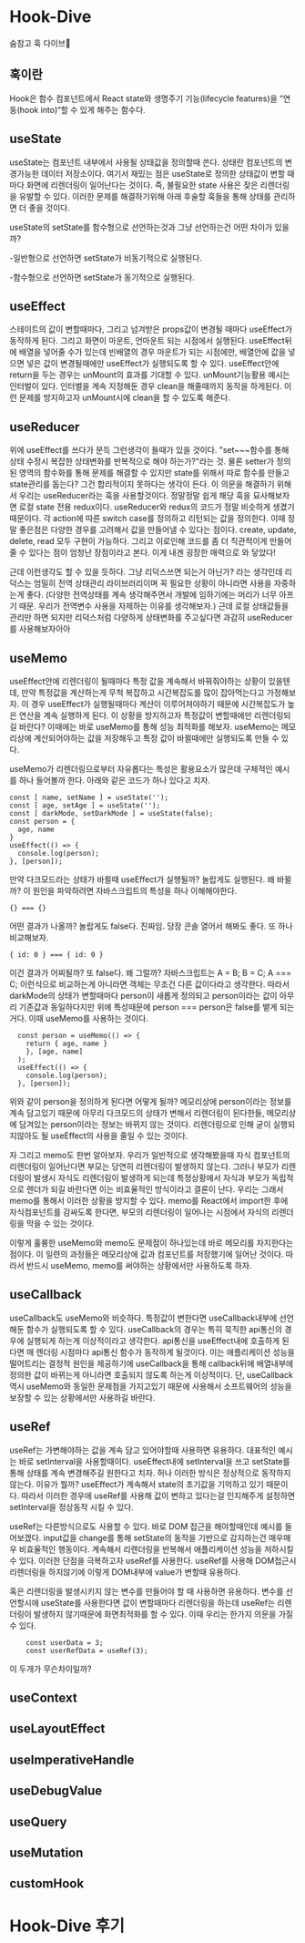 # Hook-Dive
숨참고 훅 다이브🤿


## 훅이란

Hook은 함수 컴포넌트에서 React state와 생명주기 기능(lifecycle features)을 “연동(hook into)“할 수 있게 해주는 함수다. 

## useState
useState는 컴포넌트 내부에서 사용될 상태값을 정의할때 쓴다. 상태란 컴포넌트의 변경가능한 데이터 저장소이다. 여기서 재밌는 점은 useState로 정의한 상태값이 변할 때마다 화면에 리렌더링이 일어난다는 것이다. 즉, 불필요한 state 사용은 잦은 리렌더링을 유발할 수 있다. 이러한 문제를 해결하기위해 아래 후술할 훅들을 통해 상태를 관리하면 더 좋을 것이다.

useState의 setState를 함수형으로 선언하는것과 그냥 선언하는건 어떤 차이가 있을까?

-일반형으로 선언하면 setState가 비동기적으로 실행된다.

-함수형으로 선언하면 setState가 동기적으로 실행된다.

## useEffect
스테이트의 값이 변할때마다, 그리고 넘겨받은 props값이 변경될 때마다 useEffect가 동작하게 된다. 그리고 화면이 마운트, 언마운트 되는 시점에서 실행된다. useEffect뒤에 배열을 넣어줄 수가 있는데 빈배열의 경우 마운트가 되는 시점에만, 배열안에 값을 넣으면 넣은 값이 변경될때에만 useEffect가 실행되도록 할 수 있다. useEffect안에 return을 두는 경우는 unMount의 효과를 기대할 수 있다. unMount기능활용 예시는 인터벌이 있다. 인터벌을 계속 지정해둔 경우 clean을 해줄때까지 동작을 하게된다. 이런 문제를 방지하고자 unMount시에 clean을 할 수 있도록 해준다.

## useReducer
위에 useEffect를 쓰다가 문득 그런생각이 들때가 있을 것이다. "set~~~함수를 통해 상태 수정시 복잡한 상태변화를 반복적으로 해야 하는가?"라는 것. 물론 setter가 정의된 영역의 함수화를 통해 문제를 해결할 수 있지만 state를 위해서 따로 함수를 만들고 state관리를 돕는다? 그건 합리적이지 못하다는 생각이 든다. 이 의문을 해결하기 위해서 우리는 useReducer라는 훅을 사용할것이다. 정말정말 쉽게 해당 훅을 묘사해보자면 로컬 state 전용 redux이다. useReducer와 redux의 코드가 정말 비슷하게 생겼기 때문이다. 각 action에 따른 switch case를 정의하고 리턴되는 값을 정의한다. 이때 정말 좋은점은 다양한 경우를 고려해서 값을 만들어낼 수 있다는 점이다. create, update, delete, read 모두 구현이 가능하다. 그리고 이로인해 코드를 좀 더 직관적이게 만들어 줄 수 있다는 점이 엄청난 장점이라고 본다. 이게 내겐 굉장한 매력으로 와 닿았다!

근데 이런생각도 할 수 있을 듯하다. 그냥 리덕스쓰면 되는거 아닌가? 라는 생각인데 리덕스는 엄밀히 전역 상태관리 라이브러리이며 꼭 필요한 상황이 아니라면 사용을 자중하는게 좋다. (다양한 전역상태를 계속 생각해주면서 개발에 임하기에는 머리가 너무 아프기 때문. 우리가 전역변수 사용을 자제하는 이유를 생각해보자.) 근데 로컬 상태값들을 관리만 하면 되지만 리덕스처럼 다양하게 상태변화를 주고싶다면 과감히 useReducer를 사용해보자아아


## useMemo

useEffect안에 리렌더링이 될때마다 특정 값을 계속해서 바꿔줘야하는 상황이 있을텐데, 만약 특정값을 계산하는게 무척 복잡하고 시간복잡도를 많이 잡아먹는다고 가정해보자. 이 경우 useEffect가 실행될때마다 계산이 이루어져야하기 때문에 시간복잡도가 높은 연산을 계속 실행하게 된다. 이 상황을 방지하고자 특정값이 변할때에만 리렌더링되길 바란다? 이때에는 바로 useMemo를 통해 성능 최적화를 해보자. useMemo는 메모리상에 계산되어야하는 값을 저장해두고 특정 값이 바뀔때에만 실행되도록 만들 수 있다.

useMemo가 리렌더링으로부터 자유롭다는 특성은 활용요소가 많은데 구체적인 예시를 하나 들어볼까 한다. 아래와 같은 코드가 하나 있다고 치자.



    const [ name, setName ] = useState('');
    const [ age, setAge ] = useState('');
    const [ darkMode, setDarkMode ] = useState(false);
    const person = {
      age, name
    }
    useEffect(() => {
      console.log(person);
    }, [person]);
    
    
만약 다크모드라는 상태가 바뀔때 useEffect가 실행될까? 놀랍게도 실행된다. 왜 바뀔까? 이 원인을 파악하려면 자바스크립트의 특성을 하나 이해해야한다. 

    {} === {}
    
어떤 결과가 나올까? 놀랍게도 false다. 진짜임. 당장 콘솔 열어서 해봐도 좋다. 또 하나 비교해보자.

    { id: 0 } === { id: 0 }
    
이건 결과가 어찌될까? 또 false다. 왜 그럴까? 자바스크립트는 A = B; B = C; A === C; 이런식으로 비교하는게 아니라면 객체는 무조건 다른 값이다라고 생각한다. 따라서 darkMode의 상태가 변할때마다 person이 새롭게 정의되고 person이라는 값이 아무리 기존값과 동일하다지만 위에 특성때문에 person === person은 false를 뱉게 되는거다. 이때 useMemo를 사용하는 것이다.

      const person = useMemo(() => {
        return { age, name }
        }, [age, name]
      );
      useEffect(() => {
        console.log(person);
      }, [person]);

위와 같이 person을 정의하게 된다면 어떻게 될까? 메모리상에 person이라는 정보를 계속 담고있기 때문에 아무리 다크모드의 상태가 변해서 리렌더링이 된다한들, 메모리상에 담겨있는 person이라는 정보는 바뀌지 않는 것이다. 리렌더링으로 인해 굳이 실행되지않아도 될 useEffect의 사용을 줄일 수 있는 것이다.
    
자 그리고 memo도 한번 알아보자. 우리가 일반적으로 생각해봤을때 자식 컴포넌트의 리렌더링이 일어난다면 부모는 당연히 리렌더링이 발생하지 않는다. 그러나 부모가 리렌더링이 발생시 자식도 리렌더링이 발생하게 되는데 특정상황에서 자식과 부모가 독립적으로 렌더가 되길 바란다면 이는 비효율적인 방식이라고 결론이 난다. 우리는 그래서 memo를 통해서 이러한 상황을 방지할 수 있다. memo를 React에서 import한 후에 자식컴포넌트를 감싸도록 한다면, 부모의 리렌더링이 일어나는 시점에서 자식의 리렌더링을 막을 수 있는 것이다.

이렇게 훌륭한 useMemo와 memo도 문제점이 하나있는데 바로 메모리를 차지한다는 점이다. 이 일련의 과정들은 메모리상에 값과 컴포넌트를 저장했기에 일어난 것이다. 따라서 반드시 useMemo, memo를 써야하는 상황에서만 사용하도록 하자.


## useCallback

useCallback도 useMemo와 비슷하다. 특정값이 변한다면 useCallback내부에 선언해둔 함수가 실행되도록 할 수 있다. useCallback의 경우는 특히 묵직한 api통신의 경우에 실행되게 하는게 이상적이라고 생각한다. api통신을 useEffect내에 호출하게 된다면 매 렌더링 시점마다 api통신 함수가 동작하게 될것이다. 이는 애플리케이션 성능을 떨어트리는 결정적 원인을 제공하기에 useCallback을 통해 callback뒤에 배열내부에 정의한 값이 바뀌는게 아니라면 호출되지 않도록 하는게 이상적이다. 단, useCallback 역시 useMemo와 동일한 문제점을 가지고있기 때문에 사용해서 소프트웨어의 성능을 보장할 수 있는 상황에서만 사용하길 바란다.

## useRef

useRef는 가변해야하는 값을 계속 담고 있어야할때 사용하면 유용하다. 대표적인 예시는 바로 setInterval을 사용할때이다. useEffect내에 setInterval을 쓰고 setState를 통해 상태를 계속 변경해주길 원한다고 치자. 허나 이러한 방식은 정상적으로 동작하지 않는다. 이유가 뭘까? useEffect가 계속해서 state의 초기값을 기억하고 있기 때문이다. 따라서 이러한 경우에 useRef를 사용해 값이 변하고 있다는걸 인지해주게 설정하면 setInterval을 정상동작 시킬 수 있다.

useRef는 다른방식으로도 사용할 수 있다. 바로 DOM 접근을 해야할때인데 예시를 들어보겠다. input값을 change를 통해 setState의 동작을 기반으로 감지하는건 매우매우 비효율적인 행동이다. 계속해서 리렌더링을 반복해서 애플리케이션 성능을 저하시킬 수 있다. 이러한 단점을 극복하고자 useRef를 사용한다. useRef를 사용해 DOM접근시 리렌더링을 하지않기에 이렇게 DOM내부에 value가 변할때 유용하다. 

혹은 리렌더링을 발생시키지 않는 변수를 만들어야 할 때 사용하면 유용하다. 변수를 선언할시에 useState를 사용한다면 값이 변할때마다 리렌더링을 하는데 useRef는 리렌더링이 발생하지 않기때문에 화면최적화를 할 수 있다. 이때 우리는 한가지 의문을 가질 수 있다.

        const userData = 3;
        const userRefData = useRef(3);
        
이 두개가 무슨차이일까?

## useContext

## useLayoutEffect

## useImperativeHandle

## useDebugValue

## useQuery

## useMutation

## customHook


# Hook-Dive 후기
